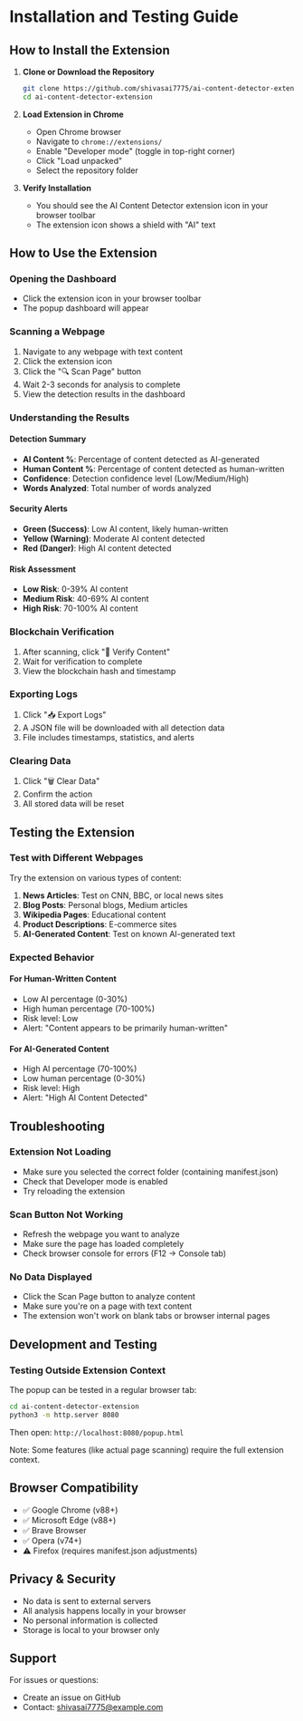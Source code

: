 # Installation and Testing Guide

## How to Install the Extension

1. **Clone or Download the Repository**
   ```bash
   git clone https://github.com/shivasai7775/ai-content-detector-extension.git
   cd ai-content-detector-extension
   ```

2. **Load Extension in Chrome**
   - Open Chrome browser
   - Navigate to `chrome://extensions/`
   - Enable "Developer mode" (toggle in top-right corner)
   - Click "Load unpacked"
   - Select the repository folder

3. **Verify Installation**
   - You should see the AI Content Detector extension icon in your browser toolbar
   - The extension icon shows a shield with "AI" text

## How to Use the Extension

### Opening the Dashboard
- Click the extension icon in your browser toolbar
- The popup dashboard will appear

### Scanning a Webpage
1. Navigate to any webpage with text content
2. Click the extension icon
3. Click the "🔍 Scan Page" button
4. Wait 2-3 seconds for analysis to complete
5. View the detection results in the dashboard

### Understanding the Results

#### Detection Summary
- **AI Content %**: Percentage of content detected as AI-generated
- **Human Content %**: Percentage of content detected as human-written
- **Confidence**: Detection confidence level (Low/Medium/High)
- **Words Analyzed**: Total number of words analyzed

#### Security Alerts
- **Green (Success)**: Low AI content, likely human-written
- **Yellow (Warning)**: Moderate AI content detected
- **Red (Danger)**: High AI content detected

#### Risk Assessment
- **Low Risk**: 0-39% AI content
- **Medium Risk**: 40-69% AI content
- **High Risk**: 70-100% AI content

### Blockchain Verification
1. After scanning, click "🔐 Verify Content"
2. Wait for verification to complete
3. View the blockchain hash and timestamp

### Exporting Logs
1. Click "📥 Export Logs"
2. A JSON file will be downloaded with all detection data
3. File includes timestamps, statistics, and alerts

### Clearing Data
1. Click "🗑️ Clear Data"
2. Confirm the action
3. All stored data will be reset

## Testing the Extension

### Test with Different Webpages
Try the extension on various types of content:

1. **News Articles**: Test on CNN, BBC, or local news sites
2. **Blog Posts**: Personal blogs, Medium articles
3. **Wikipedia Pages**: Educational content
4. **Product Descriptions**: E-commerce sites
5. **AI-Generated Content**: Test on known AI-generated text

### Expected Behavior

#### For Human-Written Content
- Low AI percentage (0-30%)
- High human percentage (70-100%)
- Risk level: Low
- Alert: "Content appears to be primarily human-written"

#### For AI-Generated Content
- High AI percentage (70-100%)
- Low human percentage (0-30%)
- Risk level: High
- Alert: "High AI Content Detected"

## Troubleshooting

### Extension Not Loading
- Make sure you selected the correct folder (containing manifest.json)
- Check that Developer mode is enabled
- Try reloading the extension

### Scan Button Not Working
- Refresh the webpage you want to analyze
- Make sure the page has loaded completely
- Check browser console for errors (F12 → Console tab)

### No Data Displayed
- Click the Scan Page button to analyze content
- Make sure you're on a page with text content
- The extension won't work on blank tabs or browser internal pages

## Development and Testing

### Testing Outside Extension Context
The popup can be tested in a regular browser tab:
```bash
cd ai-content-detector-extension
python3 -m http.server 8080
```
Then open: `http://localhost:8080/popup.html`

Note: Some features (like actual page scanning) require the full extension context.

## Browser Compatibility

- ✅ Google Chrome (v88+)
- ✅ Microsoft Edge (v88+)
- ✅ Brave Browser
- ✅ Opera (v74+)
- ⚠️ Firefox (requires manifest.json adjustments)

## Privacy & Security

- No data is sent to external servers
- All analysis happens locally in your browser
- No personal information is collected
- Storage is local to your browser only

## Support

For issues or questions:
- Create an issue on GitHub
- Contact: shivasai7775@example.com
